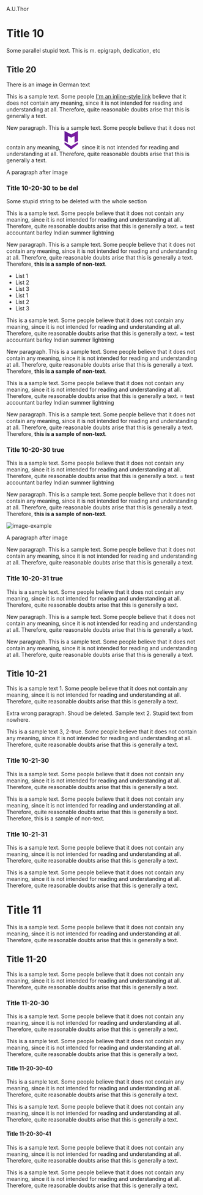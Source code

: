 A.U.Thor

# Title 10

Some parallel stupid text. This is m. epigraph, dedication, etc

## Title 20

There is an image in German text

This is a sample text. Some people [I'm an inline-style link](https://www.google.com) believe that it does not contain any meaning, since it is not intended for reading and understanding at all. Therefore, quite reasonable doubts arise that this is generally a text.

New paragraph. This is a sample text. Some people believe that it does not contain any meaning, ![image-example](https://github.com/adam-p/markdown-here/raw/master/src/common/images/icon48.png "Logo Title Text 1") since it is not intended for reading and understanding at all. Therefore, quite reasonable doubts arise that this is generally a text.

A paragraph after image

### Title 10-20-30 to be del

Some stupid string to be deleted with the whole section

This is a sample text. Some people believe that it does not contain any meaning, since it is not intended for reading and understanding at all. Therefore, quite reasonable doubts arise that this is generally a text. = test accountant barley Indian summer  lightning

New paragraph. This is a sample text. Some people believe that it does not contain any meaning, since it is not intended for reading and understanding at all. Therefore, quite reasonable doubts arise that this is generally a text. Therefore, **this is a sample of non-text**.

- List 1
- List 2
- List 3
- List 1
- List 2
- List 3

This is a sample text. Some people believe that it does not contain any meaning, since it is not intended for reading and understanding at all. Therefore, quite reasonable doubts arise that this is generally a text. = test accountant barley Indian summer  lightning

New paragraph. This is a sample text. Some people believe that it does not contain any meaning, since it is not intended for reading and understanding at all. Therefore, quite reasonable doubts arise that this is generally a text. Therefore, **this is a sample of non-text**.

This is a sample text. Some people believe that it does not contain any meaning, since it is not intended for reading and understanding at all. Therefore, quite reasonable doubts arise that this is generally a text. = test accountant barley Indian summer  lightning

New paragraph. This is a sample text. Some people believe that it does not contain any meaning, since it is not intended for reading and understanding at all. Therefore, quite reasonable doubts arise that this is generally a text. Therefore, **this is a sample of non-text**.

### Title 10-20-30 true

This is a sample text. Some people believe that it does not contain any meaning, since it is not intended for reading and understanding at all. Therefore, quite reasonable doubts arise that this is generally a text. = test accountant barley Indian summer  lightning

New paragraph. This is a sample text. Some people believe that it does not contain any meaning, since it is not intended for reading and understanding at all. Therefore, quite reasonable doubts arise that this is generally a text. Therefore, **this is a sample of non-text**.

![image-example](image-logo)

A paragraph after image

New paragraph. This is a sample text. Some people believe that it does not contain any meaning, since it is not intended for reading and understanding at all. Therefore, quite reasonable doubts arise that this is generally a text.

### Title 10-20-31 true

This is a sample text. Some people believe that it does not contain any meaning, since it is not intended for reading and understanding at all. Therefore, quite reasonable doubts arise that this is generally a text.

New paragraph. This is a sample text. Some people believe that it does not contain any meaning, since it is not intended for reading and understanding at all. Therefore, quite reasonable doubts arise that this is generally a text.

New paragraph. This is a sample text. Some people believe that it does not contain any meaning, since it is not intended for reading and understanding at all. Therefore, quite reasonable doubts arise that this is generally a text.

## Title 10-21

This is a sample text 1. Some people believe that it does not contain any meaning, since it is not intended for reading and understanding at all. Therefore, quite reasonable doubts arise that this is generally a text.

Extra wrong paragraph. Shoud be deleted. Sample text 2. Stupid text from nowhere.

This is a sample text 3, 2-true. Some people believe that it does not contain any meaning, since it is not intended for reading and understanding at all. Therefore, quite reasonable doubts arise that this is generally a text.

### Title 10-21-30

This is a sample text. Some people believe that it does not contain any meaning, since it is not intended for reading and understanding at all. Therefore, quite reasonable doubts arise that this is generally a text.

This is a sample text. Some people believe that it does not contain any meaning, since it is not intended for reading and understanding at all. Therefore, quite reasonable doubts arise that this is generally a text. Therefore, this is a sample of non-text.

### Title 10-21-31

This is a sample text. Some people believe that it does not contain any meaning, since it is not intended for reading and understanding at all. Therefore, quite reasonable doubts arise that this is generally a text.

This is a sample text. Some people believe that it does not contain any meaning, since it is not intended for reading and understanding at all. Therefore, quite reasonable doubts arise that this is generally a text.

# Title 11

This is a sample text. Some people believe that it does not contain any meaning, since it is not intended for reading and understanding at all. Therefore, quite reasonable doubts arise that this is generally a text.

## Title 11-20

This is a sample text. Some people believe that it does not contain any meaning, since it is not intended for reading and understanding at all. Therefore, quite reasonable doubts arise that this is generally a text.

### Title 11-20-30

This is a sample text. Some people believe that it does not contain any meaning, since it is not intended for reading and understanding at all. Therefore, quite reasonable doubts arise that this is generally a text.

This is a sample text. Some people believe that it does not contain any meaning, since it is not intended for reading and understanding at all. Therefore, quite reasonable doubts arise that this is generally a text.

#### Title 11-20-30-40

This is a sample text. Some people believe that it does not contain any meaning, since it is not intended for reading and understanding at all. Therefore, quite reasonable doubts arise that this is generally a text.

This is a sample text. Some people believe that it does not contain any meaning, since it is not intended for reading and understanding at all. Therefore, quite reasonable doubts arise that this is generally a text.

#### Title 11-20-30-41

This is a sample text. Some people believe that it does not contain any meaning, since it is not intended for reading and understanding at all. Therefore, quite reasonable doubts arise that this is generally a text.

This is a sample text. Some people believe that it does not contain any meaning, since it is not intended for reading and understanding at all. Therefore, quite reasonable doubts arise that this is generally a text.

[image-logo]: https://www.google.com/images/branding/googlelogo/1x/googlelogo_color_272x92dp.png
